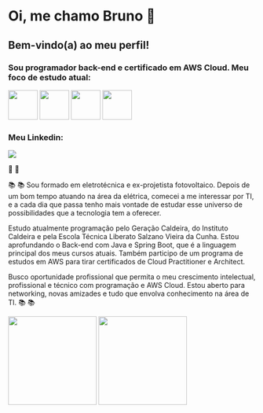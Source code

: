 
# Oi, me chamo Bruno :wave:

## Bem-vindo(a) ao meu perfil!

### Sou programador back-end e certificado em AWS Cloud. Meu foco de estudo atual:

<img src="https://cdn.jsdelivr.net/gh/devicons/devicon/icons/java/java-original-wordmark.svg" width="60" height="60"/>   <img src="https://cdn.jsdelivr.net/gh/devicons/devicon/icons/spring/spring-original-wordmark.svg" width="60" height="60"/>   <img src="https://cdn.jsdelivr.net/gh/devicons/devicon/icons/amazonwebservices/amazonwebservices-plain-wordmark.svg" width="60" height="60"/>   <img src="https://cdn.jsdelivr.net/gh/devicons/devicon/icons/git/git-plain-wordmark.svg" width="60" height="60"/>

### Meu Linkedin:

<a href="https://www.linkedin.com/in/bruno-santos-silveira/" target="_blank"><img src="https://img.shields.io/badge/-LinkedIn-%230077B5?style=for-the-badge&logo=linkedin&logoColor=white" target="_blank"></a>

:rocket: :rocket:

:books: :books: Sou formado em eletrotécnica e ex-projetista fotovoltaico. Depois de um bom tempo atuando na área da elétrica, comecei a me interessar por TI, e a cada dia que passa tenho mais vontade de estudar esse universo de possibilidades que a tecnologia tem a oferecer.

Estudo atualmente programação pelo Geração Caldeira, do Instituto Caldeira e pela Escola Técnica Liberato Salzano Vieira da Cunha. Estou aprofundando o Back-end com Java e Spring Boot, que é a linguagem principal dos meus cursos atuais. Também participo de um programa de estudos em AWS para tirar certificados de Cloud Practitioner e Architect.

Busco oportunidade profissional que permita o meu crescimento intelectual, profissional e técnico com programação e AWS Cloud. Estou aberto para networking, novas amizades e tudo que envolva conhecimento na área de TI. :books: :books:

<img height="180em" src="https://github-readme-stats.vercel.app/api?username=bruno-ssilveira&show_icons=true&theme=tokyonight">  <img height="180em" src="https://github-readme-stats.vercel.app/api/top-langs/?username=bruno-ssilveira&layout=compact&theme=tokyonight">
